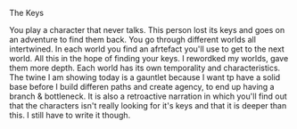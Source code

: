 The Keys

You play a character that never talks. This person lost its keys and goes on an adventure to find them back. You go through different worlds all intertwined. In each world you find an afrtefact you'll use to get to the next world. All this in the hope of finding your keys. I rewordked my worlds, gave them more depth. Each world has its own temporality and characteristics. The twine I am showing today is a gauntlet because I want tp have a solid base before I build differen paths and create agency, to end up having a branch & bottleneck. It is also a retroactive narration in which you'll find out that the characters isn't really looking for it's keys and that it is deeper than this. I still have to write it though.